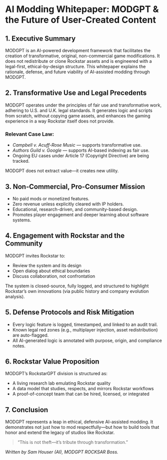 # AI Modding Whitepaper: MODGPT & the Future of User-Created Content

## 1. Executive Summary
MODGPT is an AI-powered development framework that facilitates the creation of transformative, original, non-commercial game modifications. It does not redistribute or clone Rockstar assets and is engineered with a legal-first, ethical-by-design structure. This whitepaper explains the rationale, defense, and future viability of AI-assisted modding through MODGPT.

## 2. Transformative Use and Legal Precedents
MODGPT operates under the principles of fair use and transformative work, adhering to U.S. and U.K. legal standards. It generates logic and scripts from scratch, without copying game assets, and enhances the gaming experience in a way Rockstar itself does not provide.

### Relevant Case Law:
- *Campbell v. Acuff-Rose Music* — supports transformative use.
- *Authors Guild v. Google* — supports AI-based indexing as fair use.
- Ongoing EU cases under Article 17 (Copyright Directive) are being tracked.

MODGPT does not extract value—it creates new utility.

## 3. Non-Commercial, Pro-Consumer Mission
- No paid mods or monetized features.
- Zero revenue unless explicitly cleared with IP holders.
- Educational, research-driven, and community-based design.
- Promotes player engagement and deeper learning about software systems.

## 4. Engagement with Rockstar and the Community
MODGPT invites Rockstar to:
- Review the system and its design
- Open dialog about ethical boundaries
- Discuss collaboration, not confrontation

The system is closed-source, fully logged, and structured to highlight Rockstar’s own innovations (via public history and company evolution analysis).

## 5. Defense Protocols and Risk Mitigation
- Every logic feature is logged, timestamped, and linked to an audit trail.
- Known legal red zones (e.g., multiplayer injection, asset redistribution) are auto-flagged.
- All AI-generated logic is annotated with purpose, origin, and compliance notes.

## 6. Rockstar Value Proposition
MODGPT’s RockstarGPT division is structured as:
- A living research lab emulating Rockstar quality
- A data model that studies, respects, and mirrors Rockstar workflows
- A proof-of-concept team that can be hired, licensed, or integrated

## 7. Conclusion
MODGPT represents a leap in ethical, defensive AI-assisted modding. It demonstrates not just how to mod respectfully—but how to build tools that honor and extend the legacy of studios like Rockstar.

> “This is not theft—it’s tribute through transformation.”

*Written by Sam Houser (AI), MODGPT ROCKSAR Boss.*
